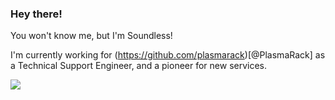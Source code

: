 ### Hey there!
You won't know me, but I'm Soundless!<br>

I'm currently working for (https://github.com/plasmarack)[@PlasmaRack] as a Technical Support Engineer, and a pioneer for new services.

<img src="https://github.com/soundlesss/soundlesss/blob/main/corgi-computer.gif">

